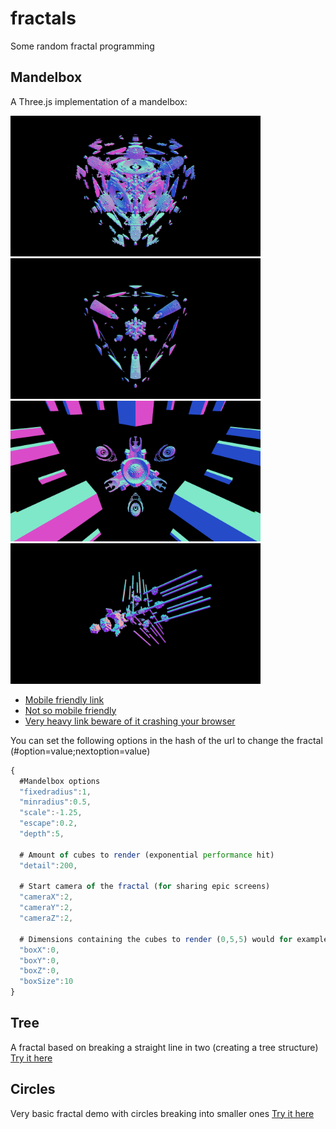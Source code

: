 # fractals
Some random fractal programming

## Mandelbox
A Three.js implementation of a mandelbox:

<img src="https://github.com/MarkArts/fractals/blob/master/mandelbox/screens/1.PNG?raw=true" width="400"> <img src="https://github.com/MarkArts/fractals/blob/master/mandelbox/screens/2.PNG?raw=true" width="400"> <img src="https://github.com/MarkArts/fractals/blob/master/mandelbox/screens/rec2.PNG?raw=true" width="400"> <img src="https://github.com/MarkArts/fractals/blob/master/mandelbox/screens/rec3.PNG?raw=true" width="400">

* [Mobile friendly link](http://thomassio.nl/mark/fractals/mandelbox/index.html#detail=50;cameraX=3;cameraY=3;cameraZ=3;boxSize=5)
* [Not so mobile friendly](http://thomassio.nl/mark/fractals/mandelbox/index.html#detail=100;cameraX=3;cameraY=3;cameraZ=3;boxSize=5;scale=3;escape=3.5)
* [Very heavy link beware of it crashing your browser](http://thomassio.nl/mark/fractals/mandelbox/index.html#detail=300;cameraX=3;cameraY=3;cameraZ=3;boxSize=5;scale=3;escape=2)

You can set the following options in the hash of the url to change the fractal (#option=value;nextoption=value)
```javascript
{
  #Mandelbox options
  "fixedradius":1,
  "minradius":0.5,
  "scale":-1.25,
  "escape":0.2,
  "depth":5,
  
  # Amount of cubes to render (exponential performance hit)
  "detail":200,
  
  # Start camera of the fractal (for sharing epic screens)
  "cameraX":2,
  "cameraY":2,
  "cameraZ":2,
  
  # Dimensions containing the cubes to render (0,5,5) would for example render only the right half of the initial box
  "boxX":0,
  "boxY":0,
  "boxZ":0,
  "boxSize":10
}
```

## Tree
A fractal based on breaking a straight line in two (creating a tree structure)
[Try it here](http://thomassio.nl/mark/fractals/tree/)

## Circles
Very basic fractal demo with circles breaking into smaller ones
[Try it here](http://thomassio.nl/mark/fractals/circles/)
